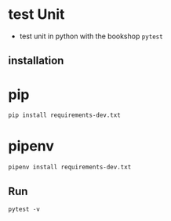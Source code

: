 # test Unit

* test unit in python with the bookshop ``pytest``


## installation

# pip
````
pip install requirements-dev.txt
````

# pipenv

````
pipenv install requirements-dev.txt
````

## Run

````
pytest -v
````